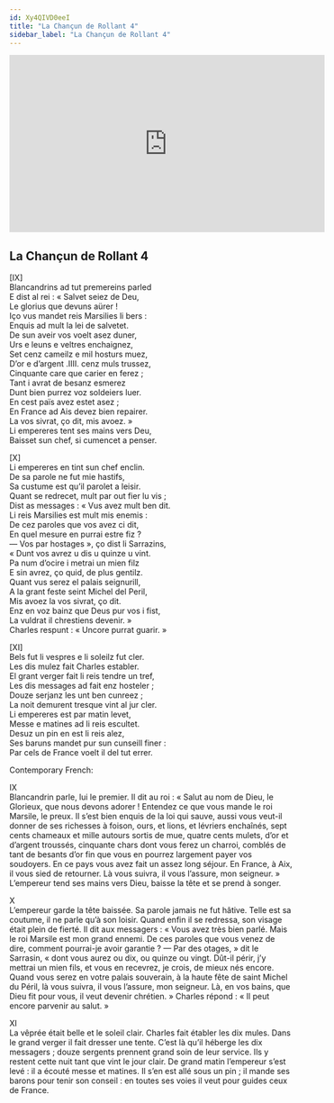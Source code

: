 ```yaml
---
id: Xy4QIVD0eeI
title: "La Chançun de Rollant 4"
sidebar_label: "La Chançun de Rollant 4"
---
```


<div class="video-float-container">
  <iframe
    width="560"
    height="315"
    src="https://www.youtube.com/embed/Xy4QIVD0eeI"
    title="YouTube video player"
    frameborder="0"
    allow="accelerometer; autoplay; clipboard-write; encrypted-media; gyroscope; picture-in-picture; web-share"
    referrerpolicy="strict-origin-when-cross-origin"
    allowfullscreen
  ></iframe>
</div>

## La Chançun de Rollant 4

[IX]  
Blancandrins ad tut premereins parled  
E dist al rei : « Salvet seiez de Deu,  
Le glorius que devuns aürer !  
Iço vus mandet reis Marsilies li bers :  
Enquis ad mult la lei de salvetet.  
De sun aveir vos voelt asez duner,  
Urs e leuns e veltres enchaignez,  
Set cenz cameilz e mil hosturs muez,  
D’or e d’argent .IIII. cenz muls trussez,  
Cinquante care que carier en ferez ;  
Tant i avrat de besanz esmerez  
Dunt bien purrez voz soldeiers luer.  
En cest païs avez estet asez ;  
En France ad Ais devez bien repairer.  
La vos sivrat, ço dit, mis avoez. »  
Li empereres tent ses mains vers Deu,  
Baisset sun chef, si cumencet a penser. 

[X]  
Li empereres en tint sun chef enclin.  
De sa parole ne fut mie hastifs,  
Sa custume est qu’il parolet a leisir.  
Quant se redrecet, mult par out fier lu vis ;  
Dist as messages : « Vus avez mult ben dit.  
Li reis Marsilies est mult mis enemis :  
De cez paroles que vos avez ci dit,  
En quel mesure en purrai estre fiz ?  
— Vos par hostages », ço dist li Sarrazins,  
« Dunt vos avrez u dis u quinze u vint.  
Pa num d’ocire i metrai un mien filz  
E sin avrez, ço quid, de plus gentilz.  
Quant vus serez el palais seignurill,  
A la grant feste seint Michel del Peril,  
Mis avoez la vos sivrat, ço dit.  
Enz en voz bainz que Deus pur vos i fist,  
La vuldrat il chrestiens devenir. »  
Charles respunt : « Uncore purrat guarir. »

[XI]  
Bels fut li vespres e li soleilz fut cler.  
Les dis mulez fait Charles establer.  
El grant verger fait li reis tendre un tref,  
Les dis messages ad fait enz hosteler ;  
Douze serjanz les unt ben cunreez ;  
La noit demurent tresque vint al jur cler.  
Li empereres est par matin levet,  
Messe e matines ad li reis escultet.  
Desuz un pin en est li reis alez,  
Ses baruns mandet pur sun cunseill finer :  
Par cels de France voelt il del tut errer.

Contemporary French:

IX  
Blancandrin parle, lui le premier. Il dit au roi : « Salut au nom de Dieu, le Glorieux, que nous devons adorer ! Entendez ce que vous mande le roi Marsile, le preux. Il s’est bien enquis de la loi qui sauve, aussi vous veut-il donner de ses richesses à foison, ours, et lions, et lévriers enchaînés, sept cents chameaux et mille autours sortis de mue, quatre cents mulets, d’or et d’argent troussés, cinquante chars dont vous ferez un charroi, comblés de tant de besants d’or fin que vous en pourrez largement payer vos soudoyers. En ce pays vous avez fait un assez long séjour. En France, à Aix, il vous sied de retourner. Là vous suivra, il vous l’assure, mon seigneur. » L’empereur tend ses mains vers Dieu, baisse la tête et se prend à songer.

X  
L’empereur garde la tête baissée. Sa parole jamais ne fut hâtive. Telle est sa coutume, il ne parle qu’à son loisir. Quand enfin il se redressa, son visage était plein de fierté. Il dit aux messagers : « Vous avez très bien parlé. Mais le roi Marsile est mon grand ennemi. De ces paroles que vous venez de dire, comment pourrai-je avoir garantie ? — Par des otages, » dit le Sarrasin, « dont vous aurez ou dix, ou quinze ou vingt. Dût-il périr, j’y mettrai un mien fils, et vous en recevrez, je crois, de mieux nés encore. Quand vous serez en votre palais souverain, à la haute fête de saint Michel du Péril, là vous suivra, il vous l’assure, mon seigneur. Là, en vos bains, que Dieu fit pour vous, il veut devenir chrétien. » Charles répond : « Il peut encore parvenir au salut. »

XI  
La vêprée était belle et le soleil clair. Charles fait établer les dix mules. Dans le grand verger il fait dresser une tente. C’est là qu’il héberge les dix messagers ; douze sergents prennent grand soin de leur service. Ils y restent cette nuit tant que vint le jour clair. De grand matin l’empereur s’est levé : il a écouté messe et matines. Il s’en est allé sous un pin ; il mande ses barons pour tenir son conseil : en toutes ses voies il veut pour guides ceux de France.
